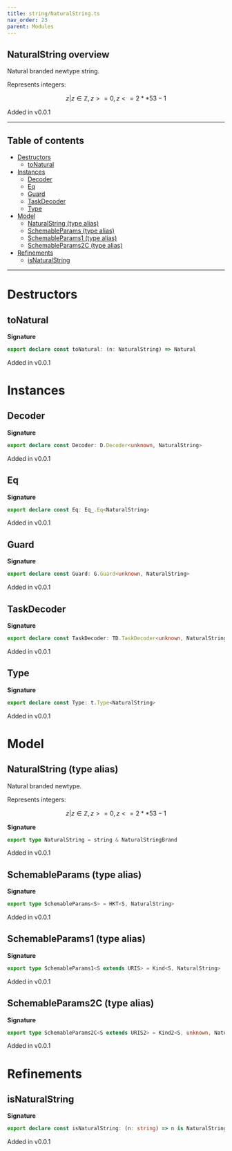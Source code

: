 ```yaml
---
title: string/NaturalString.ts
nav_order: 23
parent: Modules
---
```


## NaturalString overview

Natural branded newtype string.

Represents integers:

```math
 { z | z ∈ ℤ, z >= 0, z <= 2 ** 53 - 1 }
```

Added in v0.0.1

---

<h2 class="text-delta">Table of contents</h2>

- [Destructors](#destructors)
  - [toNatural](#tonatural)
- [Instances](#instances)
  - [Decoder](#decoder)
  - [Eq](#eq)
  - [Guard](#guard)
  - [TaskDecoder](#taskdecoder)
  - [Type](#type)
- [Model](#model)
  - [NaturalString (type alias)](#naturalstring-type-alias)
  - [SchemableParams (type alias)](#schemableparams-type-alias)
  - [SchemableParams1 (type alias)](#schemableparams1-type-alias)
  - [SchemableParams2C (type alias)](#schemableparams2c-type-alias)
- [Refinements](#refinements)
  - [isNaturalString](#isnaturalstring)

---

# Destructors

## toNatural

**Signature**

```ts
export declare const toNatural: (n: NaturalString) => Natural
```

Added in v0.0.1

# Instances

## Decoder

**Signature**

```ts
export declare const Decoder: D.Decoder<unknown, NaturalString>
```

Added in v0.0.1

## Eq

**Signature**

```ts
export declare const Eq: Eq_.Eq<NaturalString>
```

Added in v0.0.1

## Guard

**Signature**

```ts
export declare const Guard: G.Guard<unknown, NaturalString>
```

Added in v0.0.1

## TaskDecoder

**Signature**

```ts
export declare const TaskDecoder: TD.TaskDecoder<unknown, NaturalString>
```

Added in v0.0.1

## Type

**Signature**

```ts
export declare const Type: t.Type<NaturalString>
```

Added in v0.0.1

# Model

## NaturalString (type alias)

Natural branded newtype.

Represents integers:

```math
 { z | z ∈ ℤ, z >= 0, z <= 2 ** 53 - 1 }
```

**Signature**

```ts
export type NaturalString = string & NaturalStringBrand
```

Added in v0.0.1

## SchemableParams (type alias)

**Signature**

```ts
export type SchemableParams<S> = HKT<S, NaturalString>
```

Added in v0.0.1

## SchemableParams1 (type alias)

**Signature**

```ts
export type SchemableParams1<S extends URIS> = Kind<S, NaturalString>
```

Added in v0.0.1

## SchemableParams2C (type alias)

**Signature**

```ts
export type SchemableParams2C<S extends URIS2> = Kind2<S, unknown, NaturalString>
```

Added in v0.0.1

# Refinements

## isNaturalString

**Signature**

```ts
export declare const isNaturalString: (n: string) => n is NaturalString
```

Added in v0.0.1
